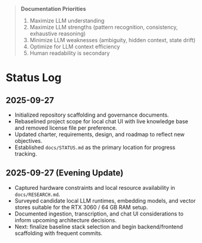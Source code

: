 > **Documentation Priorities**
> 1. Maximize LLM understanding
> 2. Maximize LLM strengths (pattern recognition, consistency, exhaustive reasoning)
> 3. Minimize LLM weaknesses (ambiguity, hidden context, state drift)
> 4. Optimize for LLM context efficiency
> 5. Human readability is secondary

# Status Log

## 2025-09-27
- Initialized repository scaffolding and governance documents.
- Rebaselined project scope for local chat UI with live knowledge base and removed license file per preference.
- Updated charter, requirements, design, and roadmap to reflect new objectives.
- Established `docs/STATUS.md` as the primary location for progress tracking.

## 2025-09-27 (Evening Update)
- Captured hardware constraints and local resource availability in `docs/RESEARCH.md`.
- Surveyed candidate local LLM runtimes, embedding models, and vector stores suitable for the RTX 3060 / 64 GB RAM setup.
- Documented ingestion, transcription, and chat UI considerations to inform upcoming architecture decisions.
- Next: finalize baseline stack selection and begin backend/frontend scaffolding with frequent commits.
